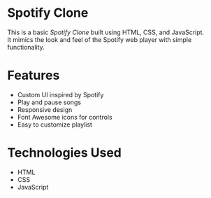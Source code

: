  # Spotify Clone

This is a basic *Spotify Clone* built using HTML, CSS, and JavaScript.  
It mimics the look and feel of the Spotify web player with simple functionality.

# Features

- Custom UI inspired by Spotify
- Play and pause songs
- Responsive design
- Font Awesome icons for controls
- Easy to customize playlist

# Technologies Used

- HTML
- CSS
- JavaScript


